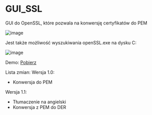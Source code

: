 # GUI_SSL
 GUI do OpenSSL, które pozwala na konwersję certyfikatów do PEM
 
 ![image](https://user-images.githubusercontent.com/51879801/128087741-b0437e16-ce45-4e47-81a0-00023183c760.png)


 Jest także możliwość wyszukiwania openSSL.exe na dysku C:
 
![image](https://user-images.githubusercontent.com/51879801/128087801-cfb64c79-5ac0-4303-921d-03d2145d22f0.png)
 
 Demo: [Pobierz](https://onedrive.live.com/download?cid=459AE2D32C6AB297&resid=459AE2D32C6AB297%2175884&authkey=AKEHF-m5tSRGKq4)
 
 Lista zmian:
 Wersja 1.0:
 - Konwersja do PEM

 Wersja 1.1:
 - Tłumaczenie na angielski
 - Konwersja z PEM do DER
